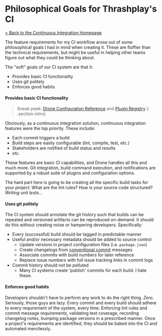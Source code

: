 # Philosophical Goals for Thrashplay's CI

[< Back to the Continuous Integration Homepage](..)

The feature requirements for my CI workflow arose out of some philosophical 
goals I had in mind when creating it. These are fluffier than the technical 
requirements, but might be useful in helping other teams figure out what they
could be thinking about.

The "soft" goals of our CI system are that it:
- Provides basic CI functionality
- Uses git politely
- Enforces good habits

#### Provides basic CI functionality
> Sneak peek: [Drone Configuration Reference](https://docker-runner.docs.drone.io/configuration/)
> and [Plugin Registry](http://plugins.drone.io/)
{: .section-intro}

Obviously, as a continuous integration solution, continuous integration features
were the top priority. These include:

- Each commit triggers a build
- Build steps are easily configurable (lint, compile, test, etc.)
- Stakeholders are notified of build status and results 
- *etc.*

These features are basic CI capabilities, and Drone handles all this
and much more. Git integration, build command execution, and notifications are 
supported by a robust suite of plugins and configuration options. 

The hard part here is going to be creating all the specific build tasks for your 
project: What are the lint rules? How is your source code structured? *Writing unit
tests...*

#### Uses git politely
The CI system should annotate the git history such that builds can be repeated 
and versioned artifacts can be reproduced on-demand. It should do this without creating
noise or hampering developers. Specifically:

- Every (successful) build should be tagged in predictable manner
- Useful and/or necessary metadata should be added to source control
   - Update versions in project configuration files (i.e. `package.json`)
   - Create changelogs from [conventional commit](https://www.conventionalcommits.org/en/v1.0.0/) messages
   - Associate commits with build numbers for later reference
   - Replace issue numbers with full issue tracking links in commit logs
- Commit history should not be polluted
   - Many CI systems create 'publish' commits for each build. I hate these.

#### Enforces good habits
Developers shouldn't have to perform any work to do the right thing. *Zero*. 
Seriously, those guys are lazy. Every commit and every build should adhere to
every requirement of the system, every time. Enforcing lint rules and commit
message requirements, validating test coverage, recording changelog notes,
bumping package versions in a prescribed manner. Once a project's requirements 
are identified, they should be baked into the CI and automated mercilessly.

